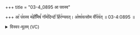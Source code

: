 +++
title = "03-4_0895 आ पवस्व"

+++
आ꣡ प꣢वस्व म꣣ही꣢꣫मिषं꣣ गो꣡म꣢दिन्दो꣣ हि꣡र꣢ण्यवत्। अ꣡श्व꣢वत्सोम वी꣣र꣡व꣢त् ॥ 03-4:0895 ॥

<details><summary>विस्वर-मूलम् (VC)</summary>

आ पवस्व महीमिषं गोमदिन्दो हिरण्यवत् । अश्ववत्सोम वीरवत् ॥८९५॥
</details>